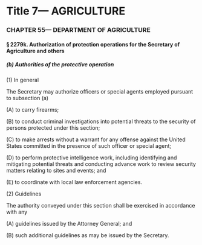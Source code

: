 
# Title 7— AGRICULTURE
### CHAPTER 55— DEPARTMENT OF AGRICULTURE
#### § 2279k. Authorization of protection operations for the Secretary of Agriculture and others
##### (b) Authorities of the protective operation

(1) In general

The Secretary may authorize officers or special agents employed pursuant to subsection (a)

(A) to carry firearms;

(B) to conduct criminal investigations into potential threats to the security of persons protected under this section;

(C) to make arrests without a warrant for any offense against the United States committed in the presence of such officer or special agent;

(D) to perform protective intelligence work, including identifying and mitigating potential threats and conducting advance work to review security matters relating to sites and events; and

(E) to coordinate with local law enforcement agencies.

(2) Guidelines

The authority conveyed under this section shall be exercised in accordance with any

(A) guidelines issued by the Attorney General; and

(B) such additional guidelines as may be issued by the Secretary.
